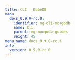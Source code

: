 ```yaml
---
title: CLI | KubeDB
menu:
  docs_0.9.0-rc.0:
    identifier: mg-cli-mongodb
    name: Cli
    parent: mg-mongodb-guides
    weight: 45
menu_name: docs_0.9.0-rc.0
info:
  version: 0.9.0-rc.0
---
```


